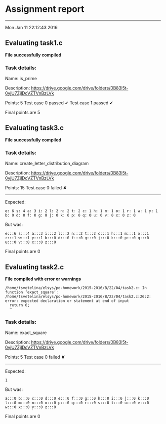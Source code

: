 # Assignment report
---
Mon Jan 11 22:12:43 2016

## Evaluating task1.c

**File successfully compiled**

### Task details:

Name: is_prime

Description: https://drive.google.com/drive/folders/0B83l5t-0yjU7ZjlDcVZTVnBzLVk

Points: 5
Test case 0 passed ✔︎ 
Test case 1 passed ✔︎ 

 Final points are 5
## Evaluating task3.c

**File successfully compiled**

### Task details:

Name: create_letter_distribution_diagram

Description: https://drive.google.com/drive/folders/0B83l5t-0yjU7ZjlDcVZTVnBzLVk

Points: 15
Test case 0 failed ✘ 

---
Expected:
```
e: 6 s: 4 a: 3 i: 2 l: 2 n: 2 t: 2 c: 1 h: 1 m: 1 o: 1 r: 1 w: 1 y: 1 b: 0 d: 0 f: 0 g: 0 j: 0 k: 0 p: 0 q: 0 u: 0 v: 0 x: 0 z: 0
```
But was:
```
e:::6 s:::4 a:::3 i:::2 l:::2 n:::2 t:::2 c:::1 h:::1 m:::1 o:::1 r:::1 w:::1 y:::1 b:::0 d:::0 f:::0 g:::0 j:::0 k:::0 p:::0 q:::0 u:::0 v:::0 x:::0 z:::0
```

 Final points are 0
## Evaluating task2.c

**File compiled with error or warnings**

```
/home/tsvetelina/elsys/po-homework/2015-2016/B/22/04/task2.c: In function ‘exact_square’:
/home/tsvetelina/elsys/po-homework/2015-2016/B/22/04/task2.c:26:2: error: expected declaration or statement at end of input
  return 0;
  ^
```

### Task details:

Name: exact_square

Description: https://drive.google.com/drive/folders/0B83l5t-0yjU7ZjlDcVZTVnBzLVk

Points: 5
Test case 0 failed ✘ 

---
Expected:
```
1
```
But was:
```
a:::0 b:::0 c:::0 d:::0 e:::0 f:::0 g:::0 h:::0 i:::0 j:::0 k:::0 l:::0 m:::0 n:::0 o:::0 p:::0 q:::0 r:::0 s:::0 t:::0 u:::0 v:::0 w:::0 x:::0 y:::0 z:::0
```

 Final points are 0
